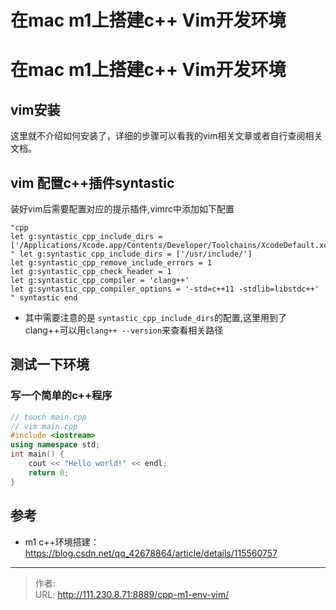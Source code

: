 # 在mac m1上搭建c++ Vim开发环境


<!--more-->
# 在mac m1上搭建c++ Vim开发环境
## vim安装
这里就不介绍如何安装了，详细的步骤可以看我的vim相关文章或者自行查阅相关文档。

## vim 配置c++插件syntastic
装好vim后需要配置对应的提示插件,vimrc中添加如下配置
```
"cpp
let g:syntastic_cpp_include_dirs = ['/Applications/Xcode.app/Contents/Developer/Toolchains/XcodeDefault.xctoolchain/usr/include/c++/v1']
" let g:syntastic_cpp_include_dirs = ['/usr/include/']
let g:syntastic_cpp_remove_include_errors = 1
let g:syntastic_cpp_check_header = 1
let g:syntastic_cpp_compiler = 'clang++'
let g:syntastic_cpp_compiler_options = '-std=c++11 -stdlib=libstdc++'
" syntastic end
```

- 其中需要注意的是 `syntastic_cpp_include_dirs`的配置,这里用到了clang++可以用`clang++ --version`来查看相关路径

## 测试一下环境
### 写一个简单的c++程序
```cpp
// touch main.cpp
// vim main.cpp
#include <iostream>
using namespace std;
int main() {
    cout << "Hello world!" << endl;
    return 0;
}
```

## 参考
- m1 c++环境搭建：https://blog.csdn.net/qq_42678864/article/details/115560757


---

> 作者:   
> URL: http://111.230.8.71:8889/cpp-m1-env-vim/  

